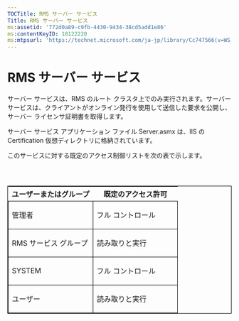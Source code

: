 ```yaml
---
TOCTitle: RMS サーバー サービス
Title: RMS サーバー サービス
ms:assetid: '772d0a89-c9fb-4430-9434-38cd5add1e86'
ms:contentKeyID: 18122220
ms:mtpsurl: 'https://technet.microsoft.com/ja-jp/library/Cc747566(v=WS.10)'
---
```


RMS サーバー サービス
=====================

サーバー サービスは、RMS のルート クラスタ上でのみ実行されます。サーバー サービスは、クライアントがオンライン発行を使用して送信した要求を公開し、サーバー ライセンサ証明書を取得します。

サーバー サービス アプリケーション ファイル Server.asmx は、IIS の Certification 仮想ディレクトリに格納されています。

このサービスに対する既定のアクセス制御リストを次の表で示します。

###  

<p> </p>
<table style="border:1px solid black;">
<colgroup>
<col width="50%" />
<col width="50%" />
</colgroup>
<thead>
<tr class="header">
<th>ユーザーまたはグループ</th>
<th>既定のアクセス許可</th>
</tr>
</thead>
<tbody>
<tr class="odd">
<td style="border:1px solid black;"><p>管理者</p></td>
<td style="border:1px solid black;"><p>フル コントロール</p></td>
</tr>  
<tr class="even">
<td style="border:1px solid black;"><p>RMS サービス グループ</p></td>
<td style="border:1px solid black;"><p>読み取りと実行</p></td>
</tr>  
<tr class="odd">
<td style="border:1px solid black;"><p>SYSTEM</p></td>
<td style="border:1px solid black;"><p>フル コントロール</p></td>
</tr>  
<tr class="even">
<td style="border:1px solid black;"><p>ユーザー</p></td>
<td style="border:1px solid black;"><p>読み取りと実行</p></td>
</tr>  
</tbody>  
</table>

